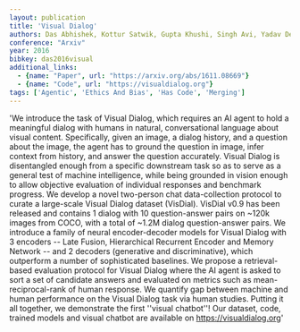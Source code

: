 ```yaml
---
layout: publication
title: 'Visual Dialog'
authors: Das Abhishek, Kottur Satwik, Gupta Khushi, Singh Avi, Yadav Deshraj, Moura José M. F., Parikh Devi, Batra Dhruv
conference: "Arxiv"
year: 2016
bibkey: das2016visual
additional_links:
  - {name: "Paper", url: "https://arxiv.org/abs/1611.08669"}
  - {name: "Code", url: "https://visualdialog.org"}
tags: ['Agentic', 'Ethics And Bias', 'Has Code', 'Merging']
---
```

'We introduce the task of Visual Dialog, which requires an AI agent to hold a meaningful dialog with humans in natural, conversational language about visual content. Specifically, given an image, a dialog history, and a question about the image, the agent has to ground the question in image, infer context from history, and answer the question accurately. Visual Dialog is disentangled enough from a specific downstream task so as to serve as a general test of machine intelligence, while being grounded in vision enough to allow objective evaluation of individual responses and benchmark progress. We develop a novel two-person chat data-collection protocol to curate a large-scale Visual Dialog dataset (VisDial). VisDial v0.9 has been released and contains 1 dialog with 10 question-answer pairs on ~120k images from COCO, with a total of ~1.2M dialog question-answer pairs. We introduce a family of neural encoder-decoder models for Visual Dialog with 3 encoders -- Late Fusion, Hierarchical Recurrent Encoder and Memory Network -- and 2 decoders (generative and discriminative), which outperform a number of sophisticated baselines. We propose a retrieval-based evaluation protocol for Visual Dialog where the AI agent is asked to sort a set of candidate answers and evaluated on metrics such as mean-reciprocal-rank of human response. We quantify gap between machine and human performance on the Visual Dialog task via human studies. Putting it all together, we demonstrate the first ''visual chatbot''! Our dataset, code, trained models and visual chatbot are available on https://visualdialog.org'
